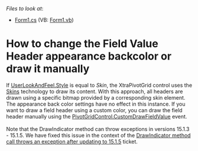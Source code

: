 <!-- default file list -->
*Files to look at*:

* [Form1.cs](./CS/WindowsApplication53/Form1.cs) (VB: [Form1.vb](./VB/WindowsApplication53/Form1.vb))
<!-- default file list end -->
# How to change the Field Value Header appearance backcolor or draw it manually


<p>If <a href="http://documentation.devexpress.com/#CoreLibraries/DevExpressLookAndFeelUserLookAndFeel_Styletopic">UserLookAndFeel.Style</a> is equal to <em>Skin</em>, the XtraPivotGrid control uses the <a href="http://documentation.devexpress.com/#WindowsForms/CustomDocument2399">Skins</a> technology to draw its content. With this approach, all headers are drawn using a specific bitmap provided by a corresponding skin element. The appearance back color settings have no effect in this instance. If you want to draw a field header using a custom color, you can draw the field header manually using the <a href="https://documentation.devexpress.com/#WindowsForms/DevExpressXtraPivotGridPivotGridControl_CustomDrawFieldValuetopic">PivotGridControl.CustomDrawFieldValue</a> event.<br><br>Note that the DrawIndicator method can throw exceptions in versions 15.1.3 - 15.1.5. We have fixed this issue in the context of the <a href="https://www.devexpress.com/Support/Center/p/T279173">DrawIndicator method call throws an exception after updating to 15.1.5</a> ticket.</p>

<br/>



